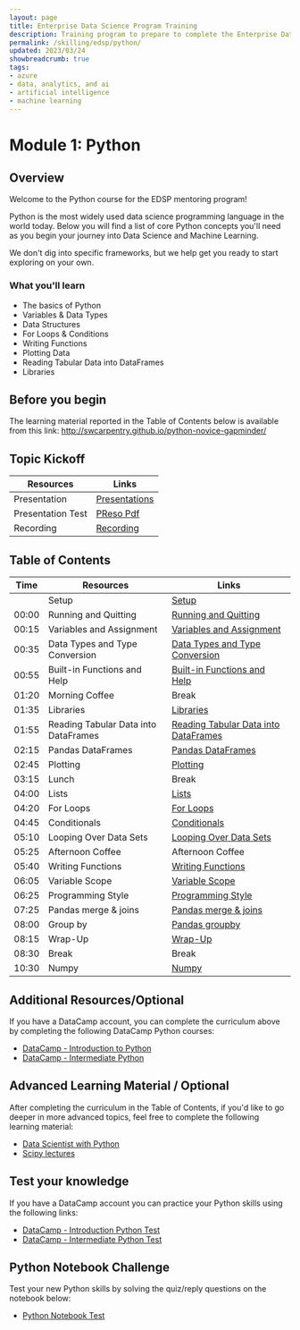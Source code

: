 ```yaml
---
layout: page
title: Enterprise Data Science Program Training
description: Training program to prepare to complete the Enterprise Data Science Challenge.
permalink: /skilling/edsp/python/
updated: 2023/03/24
showbreadcrumb: true
tags: 
- azure
- data, analytics, and ai
- artificial intelligence
- machine learning
---
```


# Module 1: Python

## Overview

Welcome to the Python course for the EDSP mentoring program! 

Python is the most widely used data science programming language in the world today. Below you will find a list of core Python concepts you'll need as you begin your journey into Data Science and Machine Learning.

We don't dig into specific frameworks, but we help get you ready to start exploring on your own. 

### What you'll learn

- The basics of Python
- Variables & Data Types
- Data Structures
- For Loops & Conditions
- Writing Functions
- Plotting Data
- Reading Tabular Data into DataFrames
- Libraries

## Before you begin

The learning material reported in the Table of Contents below is available from this link: http://swcarpentry.github.io/python-novice-gapminder/


## Topic Kickoff

| Resources          | Links                            |
|-------------------|----------------------------------|
| Presentation        |  [Presentations](Presentations/Python-EDSP-Program.pdf) |
| Presentation Test | <a href="Presentations/Python-EDSP-Program.pdf" target="_blank">PReso Pdf</a>
| Recording     |  [Recording](https://msuspartners.eventbuilder.com/event/68771?source=EDSPTraining)  |


## Table of Contents 

|Time | Resources          | Links                            |
|-----|-------------|----------------------------------|
|| Setup       | [Setup](http://swcarpentry.github.io/python-novice-gapminder/setup.html) |
|00:00| Running and Quitting   | [Running and Quitting ](http://swcarpentry.github.io/python-novice-gapminder/01-run-quit/index.html) |
|00:15| Variables and Assignment   | [ Variables and Assignment ](http://swcarpentry.github.io/python-novice-gapminder/02-variables/index.html) |
|00:35| Data Types and Type Conversion   | [Data Types and Type Conversion ](http://swcarpentry.github.io/python-novice-gapminder/03-types-conversion/index.html) |
|00:55| Built-in Functions and Help   | [Built-in Functions and Help ](http://swcarpentry.github.io/python-novice-gapminder/04-built-in/index.html) |
|01:20| Morning Coffee   | Break  |
|01:35| Libraries   | [Libraries ](http://swcarpentry.github.io/python-novice-gapminder/06-libraries/index.html) |
|01:55| Reading Tabular Data into DataFrames   | [Reading Tabular Data into DataFrames ](http://swcarpentry.github.io/python-novice-gapminder/07-reading-tabular/index.html) |
|02:15| Pandas DataFrames   | [Pandas DataFrames ](http://swcarpentry.github.io/python-novice-gapminder/08-data-frames/index.html) |
|02:45| Plotting   | [Plotting ](http://swcarpentry.github.io/python-novice-gapminder/09-plotting/index.html) |
|03:15| Lunch   | Break |
|04:00| Lists   | [Lists](http://swcarpentry.github.io/python-novice-gapminder/11-lists/index.html) |
|04:20| For Loops   | [For Loops ](http://swcarpentry.github.io/python-novice-gapminder/12-for-loops/index.html) |
|04:45| Conditionals   | [Conditionals ](http://swcarpentry.github.io/python-novice-gapminder/13-conditionals/index.html) |
|05:10| Looping Over Data Sets   | [Looping Over Data Sets ](http://swcarpentry.github.io/python-novice-gapminder/14-looping-data-sets/index.html) |
|05:25| Afternoon Coffee   | Afternoon Coffee  |
|05:40| Writing Functions   | [Writing Functions ](http://swcarpentry.github.io/python-novice-gapminder/16-writing-functions/index.html) |
|06:05| Variable Scope   | [Variable Scope ](http://swcarpentry.github.io/python-novice-gapminder/17-scope/index.html) |
|06:25| Programming Style   | [Programming Style ](http://swcarpentry.github.io/python-novice-gapminder/18-style/index.html) |
|07:25| Pandas merge & joins  | [Pandas merge & joins ](https://pandas.pydata.org/docs/user_guide/merging.html) |
|08:00| Group by  | [Pandas groupby ](https://pandas.pydata.org/docs/user_guide/groupby.html) |
|08:15| Wrap-Up  | [Wrap-Up ](http://swcarpentry.github.io/python-novice-gapminder/19-wrap/index.html) |
|08:30| Break  | Break |
|10:30| Numpy | [Numpy ](https://sebastianraschka.com/blog/2020/numpy-intro.html#introduction-to-numpy) |


## Additional Resources/Optional

If you have a DataCamp account, you can complete the curriculum above by completing the following DataCamp Python courses:

- [DataCamp - Introduction to Python](https://app.datacamp.com/learn/courses/intro-to-python-for-data-science)
- [DataCamp - Intermediate Python](https://app.datacamp.com/learn/courses/intermediate-python)

## Advanced Learning Material / Optional

After completing the curriculum in the Table of Contents, if you'd like to go deeper in more advanced topics, feel free 
to complete the following learning material:

- [Data Scientist with Python](https://app.datacamp.com/learn/career-tracks/data-scientist-with-python)
- [Scipy lectures](https://scipy-lectures.org/intro/language/python_language.html)

## Test your knowledge

If you have a DataCamp account you can practice your Python skills using the following links:

- [DataCamp - Introduction Python Test](https://practice.datacamp.com/p/3)
- [DataCamp - Intermediate Python Test](https://practice.datacamp.com/p/5)

## Python Notebook Challenge

Test your new Python skills by solving the quiz/reply questions on the notebook below:

- [Python Notebook Test](./Challenge) 
